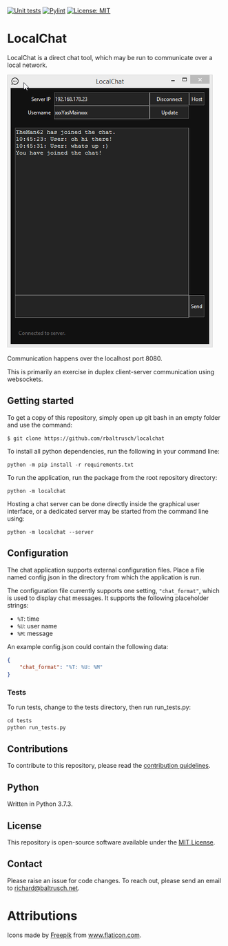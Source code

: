 [![Unit tests](https://github.com/rbaltrusch/LocalChat/actions/workflows/pytest-unit-tests.yml/badge.svg)](https://github.com/rbaltrusch/LocalChat/actions/workflows/pytest-unit-tests.yml)
[![Pylint](https://github.com/rbaltrusch/LocalChat/actions/workflows/pylint.yml/badge.svg)](https://github.com/rbaltrusch/LocalChat/actions/workflows/pylint.yml)
[![License: MIT](https://img.shields.io/badge/License-MIT-purple.svg)](https://opensource.org/licenses/MIT)

# LocalChat

LocalChat is a direct chat tool, which may be run to communicate over a local network.

![Gif of the application GUI](https://github.com/rbaltrusch/LocalChat/blob/master/src/gui/media/gif1.gif?raw=true "Gif of the application GUI")

Communication happens over the localhost port 8080.

This is primarily an exercise in duplex client-server communication using websockets.

## Getting started

To get a copy of this repository, simply open up git bash in an empty folder and use the command:

    $ git clone https://github.com/rbaltrusch/localchat

To install all python dependencies, run the following in your command line:

    python -m pip install -r requirements.txt

To run the application, run the package from the root repository directory:

    python -m localchat

Hosting a chat server can be done directly inside the graphical user interface, or a dedicated server may be started from the command line using:

    python -m localchat --server

## Configuration

The chat application supports external configuration files. Place a file named config.json in the directory from which the application is run.

The configuration file currently supports one setting, `"chat_format"`, which is used to display chat messages. It supports the following placeholder strings:

- `%T`: time
- `%U`: user name
- `%M`: message

An example config.json could contain the following data:
```json
{
	"chat_format": "%T: %U: %M"
}
```

### Tests

To run tests, change to the tests directory, then run run_tests.py:

```
cd tests
python run_tests.py
```

## Contributions

To contribute to this repository, please read the [contribution guidelines](CONTRIBUTING.md).

## Python

Written in Python 3.7.3.

## License

This repository is open-source software available under the [MIT License](https://github.com/rbaltrusch/localchat/blob/master/LICENSE).

## Contact

Please raise an issue for code changes. To reach out, please send an email to richard@baltrusch.net.

# Attributions

<div>Icons made by <a href="https://www.freepik.com" title="Freepik">Freepik</a> from <a href="https://www.flaticon.com/" title="Flaticon">www.flaticon.com</a>.</div>
